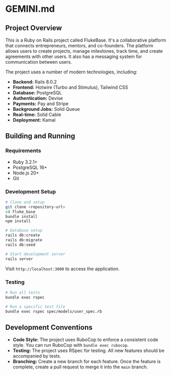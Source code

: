 # GEMINI.md

## Project Overview

This is a Ruby on Rails project called FlukeBase. It's a collaborative platform that connects entrepreneurs, mentors, and co-founders. The platform allows users to create projects, manage milestones, track time, and create agreements with other users. It also has a messaging system for communication between users.

The project uses a number of modern technologies, including:

*   **Backend:** Rails 8.0.2
*   **Frontend:** Hotwire (Turbo and Stimulus), Tailwind CSS
*   **Database:** PostgreSQL
*   **Authentication:** Devise
*   **Payments:** Pay and Stripe
*   **Background Jobs:** Solid Queue
*   **Real-time:** Solid Cable
*   **Deployment:** Kamal

## Building and Running

### Requirements

*   Ruby 3.2.1+
*   PostgreSQL 16+
*   Node.js 20+
*   Git

### Development Setup

```bash
# Clone and setup
git clone <repository-url>
cd fluke_base
bundle install
npm install

# Database setup
rails db:create
rails db:migrate
rails db:seed

# Start development server
rails server
```

Visit `http://localhost:3000` to access the application.

### Testing

```bash
# Run all tests
bundle exec rspec

# Run a specific test file
bundle exec rspec spec/models/user_spec.rb
```

## Development Conventions

*   **Code Style:** The project uses RuboCop to enforce a consistent code style. You can run RuboCop with `bundle exec rubocop`.
*   **Testing:** The project uses RSpec for testing. All new features should be accompanied by tests.
*   **Branching:** Create a new branch for each feature. Once the feature is complete, create a pull request to merge it into the `main` branch.
